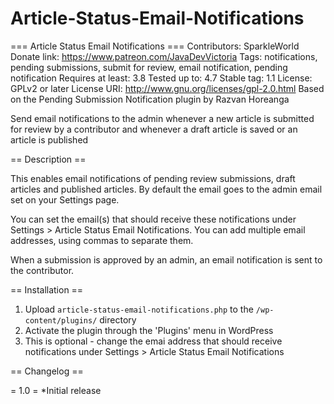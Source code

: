 # Article-Status-Email-Notifications

=== Article Status Email Notifications ===
Contributors: SparkleWorld
Donate link: https://www.patreon.com/JavaDevVictoria
Tags: notifications, pending submissions, submit for review, email notification, pending notification
Requires at least: 3.8
Tested up to: 4.7
Stable tag: 1.1
License: GPLv2 or later
License URI: http://www.gnu.org/licenses/gpl-2.0.html
Based on the Pending Submission Notification plugin by Razvan Horeanga

Send email notifications to the admin whenever a new article is submitted for review by a contributor and whenever a draft article is saved or an article is published

== Description ==

This enables email notifications of pending review submissions, draft articles and published articles. By default the email goes to the admin email set on your Settings page.

You can set the email(s) that should receive these notifications under Settings > Article Status Email Notifications. You can add multiple email addresses, using commas to separate them.

When a submission is approved by an admin, an email notification is sent to the contributor.

== Installation ==

1. Upload `article-status-email-notifications.php` to the `/wp-content/plugins/` directory
2. Activate the plugin through the 'Plugins' menu in WordPress
3. This is optional - change the emai address that should receive notifications under Settings > Article Status Email Notifications

== Changelog ==

= 1.0 =
*Initial release

